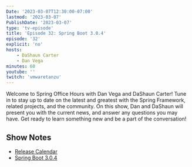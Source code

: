 ```yaml
---
Date: '2023-03-07T12:30:00-07:00'
lastmod: '2023-03-07'
PublishDate: '2023-03-07'
type: 'tv-episode'
title: 'Episode 32: Spring Boot 3.0.4'
episode: '32'
explicit: 'no'
hosts:
    - DaShaun Carter
    - Dan Vega
minutes: 60
youtube: ''
twitch: 'vmwaretanzu'
---
```


Welcome to Spring Office Hours with Dan Vega and DaShaun Carter! Tune in to stay up to date on the latest and greatest with the Spring Framework, related projects, and the community. On this show, Dan and DaShaun will present you with the current news, and answer any questions you may have. Get ready to learn something new and be a part of the conversation!

## Show Notes

-   [Release Calendar](https://calendar.spring.io/)
-   [Spring Boot 3.0.4](https://spring.io/blog/2023/03/03/spring-boot-3-0-4-available-now)
